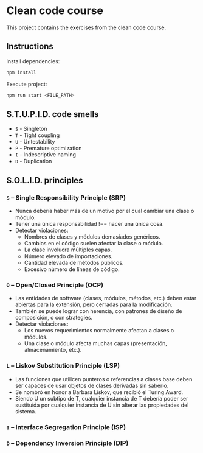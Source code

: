 # Clean code course

This project contains the exercises from the clean code course.

## Instructions

Install dependencies:

```bash
npm install
```

Execute project:

```bash
npm run start <FILE_PATH>
```

## S.T.U.P.I.D. code smells

- `S` - Singleton
- `T` - Tight coupling
- `U` - Untestability
- `P` - Premature optimization
- `I` - Indescriptive naming
- `D` - Duplication

## S.O.L.I.D. principles

### `S` – Single Responsibility Principle (SRP)

- Nunca debería haber más de un motivo por el cual cambiar una clase o módulo.
- Tener una única responsabilidad !== hacer una única cosa.
- Detectar violaciones:
  - Nombres de clases y módulos demasiados genéricos.
  - Cambios en el código suelen afectar la clase o módulo.
  - La clase involucra múltiples capas.
  - Número elevado de importaciones.
  - Cantidad elevada de métodos públicos.
  - Excesivo número de líneas de código.

### `O` – Open/Closed Principle (OCP)

- Las entidades de software (clases, módulos, métodos, etc.) deben estar 
  abiertas para la extensión, pero cerradas para la modificación.
- También se puede lograr con herencia, con patrones de diseño de composición, 
  o con strategies.
- Detectar violaciones:
  - Los nuevos requerimientos normalmente afectan a clases o módulos.
  - Una clase o módulo afecta muchas capas (presentación, almacenamiento, etc.).

### `L` – Liskov Substitution Principle (LSP)

- Las funciones que utilicen punteros o referencias a clases base deben ser 
  capaces de usar objetos de clases derivadas sin saberlo.
- Se nombró en honor a Barbara Liskov, que recibió el Turing Award.
- Siendo U un subtipo de T, cualquier instancia de T debería poder ser
  sustituída por cualquier instancia de U sin alterar las propiedades del 
  sistema.

### `I` – Interface Segregation Principle (ISP)

### `D` – Dependency Inversion Principle (DIP)
